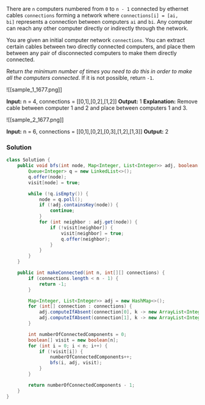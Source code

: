 
There are `n` computers numbered from `0` to `n - 1` connected by ethernet cables `connections` forming a network where `connections[i] = [ai, bi]` represents a connection between computers `ai` and `bi`. Any computer can reach any other computer directly or indirectly through the network.

You are given an initial computer network `connections`. You can extract certain cables between two directly connected computers, and place them between any pair of disconnected computers to make them directly connected.

Return _the minimum number of times you need to do this in order to make all the computers connected_. If it is not possible, return `-1`.

![[sample_1_1677.png]]

**Input:** n = 4, connections = [[0,1],[0,2],[1,2]]
**Output:** 1
**Explanation:** Remove cable between computer 1 and 2 and place between computers 1 and 3.

![[sample_2_1677.png]]

**Input:** n = 6, connections = [[0,1],[0,2],[0,3],[1,2],[1,3]]
**Output:** 2

### Solution

```java
class Solution {
    public void bfs(int node, Map<Integer, List<Integer>> adj, boolean[] visit) {
        Queue<Integer> q = new LinkedList<>();
        q.offer(node);
        visit[node] = true;

        while (!q.isEmpty()) {
            node = q.poll();
            if (!adj.containsKey(node)) {
                continue;
            }
            for (int neighbor : adj.get(node)) {
                if (!visit[neighbor]) {
                    visit[neighbor] = true;
                    q.offer(neighbor);
                }
            }
        }
    }

    public int makeConnected(int n, int[][] connections) {
        if (connections.length < n - 1) {
            return -1;
        }

        Map<Integer, List<Integer>> adj = new HashMap<>();
        for (int[] connection : connections) {
            adj.computeIfAbsent(connection[0], k -> new ArrayList<Integer>()).add(connection[1]);
            adj.computeIfAbsent(connection[1], k -> new ArrayList<Integer>()).add(connection[0]);
        }

        int numberOfConnectedComponents = 0;
        boolean[] visit = new boolean[n];
        for (int i = 0; i < n; i++) {
            if (!visit[i]) {
                numberOfConnectedComponents++;
                bfs(i, adj, visit);
            }
        }

        return numberOfConnectedComponents - 1;
    }
}
```